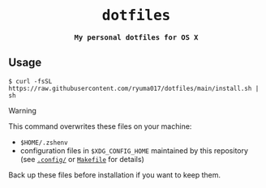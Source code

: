 <div align="center">

<samp>

# dotfiles

**My personal dotfiles for OS X**

</samp>

</div>

## Usage

```
$ curl -fsSL https://raw.githubusercontent.com/ryuma017/dotfiles/main/install.sh | sh
```

> [!WARNING]
>
> This command overwrites these files on your machine:
>
> - `$HOME/.zshenv`
> - configuration files in `$XDG_CONFIG_HOME` maintained by this repository (see [`.config/`](.config/) or [`Makefile`](Makefile) for details)
>
> Back up these files before installation if you want to keep them.
